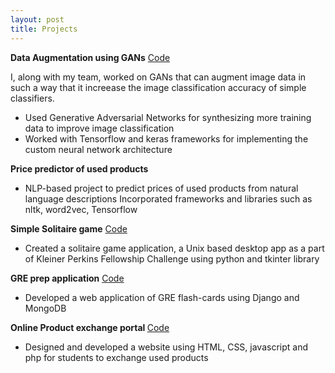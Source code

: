 ```yaml
---
layout: post
title: Projects
---
```


<b>Data Augmentation using GANs</b> <a href="https://github.com/DevashishJoshi/DAGAN">
Code
</a>

I, along with my team, worked on GANs that can augment image data in such a way that it increease the image classification accuracy of simple classifiers.
* Used Generative Adversarial Networks for synthesizing more training data to improve image classification
* Worked with Tensorflow and keras frameworks for implementing the custom neural network architecture



<b>Price predictor of used products</b>

* NLP-based project to predict prices of used products from natural language descriptions
Incorporated frameworks and libraries such as nltk, word2vec, Tensorflow


<b> Simple Solitaire game</b> <a href="https://github.com/RushikeshJoshi4/KP-challenge-python-solitaire-tkinter">
Code
</a>
* Created a solitaire game application, a Unix based desktop app as a part of Kleiner Perkins Fellowship Challenge using python and tkinter library

<b>GRE prep application</b> <a href="https://github.com/DevashishJoshi/GRE-Flashcards">
Code
</a>
* Developed a web application of GRE flash-cards using Django and MongoDB 

<b>Online Product exchange portal </b> <a href="https://github.com/RushikeshJoshi4/Online-product-exchange">
Code
</a>

* Designed and developed a website using HTML, CSS, javascript and php for students to exchange used products
